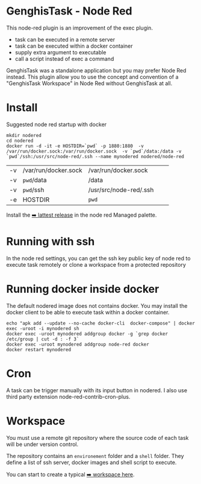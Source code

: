 GenghisTask - Node Red
==========

This node-red plugin is an improvement of the exec plugin.

- task can be executed in a remote server
- task can be executed within a docker container
- supply extra argument to executable
- call a script instead of exec a command

GenghisTask was a standalone application but you may prefer Node Red instead. This plugin allow you to use the concept and convention of a "GenghisTask Workspace" in Node Red without GenghisTask at all.


Install
==========

Suggested node red startup with docker

```
mkdir nodered
cd nodered
docker run -d -it -e HOSTDIR=`pwd` -p 1880:1880  -v /var/run/docker.sock:/var/run/docker.sock  -v `pwd`/data:/data -v `pwd`/ssh:/usr/src/node-red/.ssh --name mynodered nodered/node-red

```

|   |   |   |   |   |
|---|---|---|---|---|
| -v  |  /var/run/docker.sock |  /var/run/docker.sock |   |   |
| -v  |  `pwd`/data |  /data |   |   |
|  -v | `pwd`/ssh  |  /usr/src/node-red/.ssh |   |   |
|  -e | HOSTDIR  |  `pwd` |   |   |


Install the [➡️ lattest release](https://github.com/GenghisTask/node-red/releases) in the node red Managed palette.

Running with ssh
==========

In the node red settings, you can get the ssh key public key of node red to execute task remotely or clone a workspace from a protected repository


Running docker inside docker
==========

The default nodered image does not contains docker. You may install the docker client to be able to execute task within a docker container.


```
echo "apk add --update --no-cache docker-cli  docker-compose" | docker exec -uroot -i mynodered sh
docker exec -uroot mynodered addgroup docker -g `grep docker /etc/group | cut -d : -f 3`
docker exec -uroot mynodered addgroup node-red docker
docker restart mynodered
```

Cron
==========

A task can be trigger manually with its input button in nodered. I also use third party extension node-red-contrib-cron-plus.


Workspace
==========

You must use a remote git repository where the source code of each task will be under version control.

The repository contains an ```environement``` folder and a ```shell``` folder. They define a list of ssh server, docker images and shell script to execute.

You can start to create a typical  [➡️  workspace here](https://github.com/GenghisTask/Workspace/fork).

